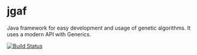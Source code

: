 # jgaf
Java framework for easy development and usage of genetic algorithms. It uses a modern API with Generics.

[![Build Status](https://travis-ci.org/caspervg/jgaf.svg?branch=master)](https://travis-ci.org/caspervg/jgaf)
